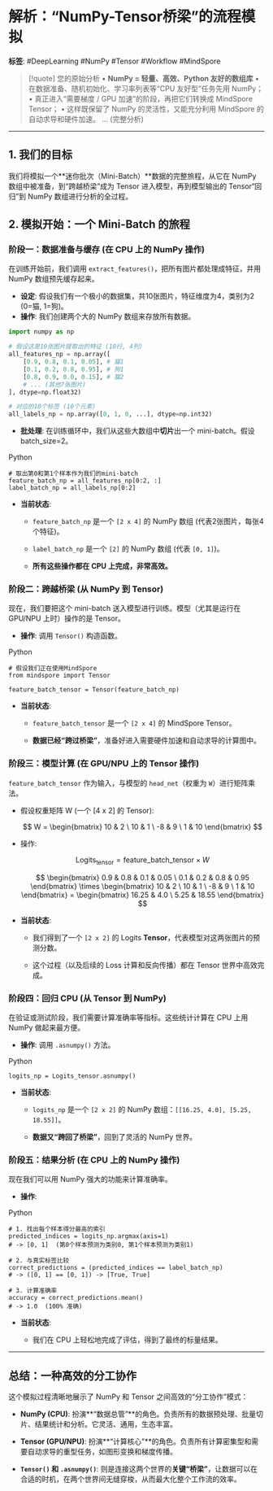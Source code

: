 
# 解析：“NumPy-Tensor桥梁”的流程模拟

**标签**: #DeepLearning #NumPy #Tensor #Workflow #MindSpore

> [!quote] 您的原始分析
> • **NumPy = 轻量、高效、Python 友好的数组库**
> • 在数据准备、随机初始化、学习率列表等“CPU 友好型”任务先用 NumPy；
> • 真正进入“需要梯度 / GPU 加速”的阶段，再把它们转换成 MindSpore Tensor；
> • 这样既保留了 NumPy 的灵活性，又能充分利用 MindSpore 的自动求导和硬件加速。
> ... (完整分析)

---

## 1. 我们的目标
我们将模拟一个**迷你批次（Mini-Batch）**数据的完整旅程，从它在 NumPy 数组中被准备，到“跨越桥梁”成为 Tensor 进入模型，再到模型输出的 Tensor“回归”到 NumPy 数组进行分析的全过程。

## 2. 模拟开始：一个 Mini-Batch 的旅程

### 阶段一：数据准备与缓存 (在 CPU 上的 NumPy 操作)

在训练开始前，我们调用 `extract_features()`，把所有图片都处理成特征，并用 NumPy 数组预先缓存起来。

- **设定**: 假设我们有一个极小的数据集，共10张图片，特征维度为4，类别为2 (0=猫, 1=狗)。
- **操作**: 我们创建两个大的 NumPy 数组来存放所有数据。

```python
import numpy as np

# 假设这是10张图片提取出的特征 (10行, 4列)
all_features_np = np.array([
    [0.9, 0.8, 0.1, 0.05], # 猫1
    [0.1, 0.2, 0.8, 0.95], # 狗1
    [0.8, 0.9, 0.0, 0.15], # 猫2
    # ... (其他7张图片)
], dtype=np.float32)

# 对应的10个标签 (10个元素)
all_labels_np = np.array([0, 1, 0, ...], dtype=np.int32)
````

- **批处理**: 在训练循环中，我们从这些大数组中**切片**出一个 mini-batch。假设 batch_size=2。
    

Python

```
# 取出第0和第1个样本作为我们的mini-batch
feature_batch_np = all_features_np[0:2, :]
label_batch_np = all_labels_np[0:2]
```

- **当前状态**:
    
    - `feature_batch_np` 是一个 `[2 x 4]` 的 NumPy 数组 (代表2张图片，每张4个特征)。
        
    - `label_batch_np` 是一个 `[2]` 的 NumPy 数组 (代表 `[0, 1]`)。
        
    - **所有这些操作都在 CPU 上完成，非常高效。**
        

### 阶段二：跨越桥梁 (从 NumPy 到 Tensor)

现在，我们要把这个 mini-batch 送入模型进行训练。模型（尤其是运行在 GPU/NPU 上时）操作的是 Tensor。

- **操作**: 调用 `Tensor()` 构造函数。
    

Python

```
# 假设我们正在使用MindSpore
from mindspore import Tensor

feature_batch_tensor = Tensor(feature_batch_np)
```

- **当前状态**:
    
    - `feature_batch_tensor` 是一个 `[2 x 4]` 的 MindSpore Tensor。
        
    - **数据已经“跨过桥梁”**，准备好进入需要硬件加速和自动求导的计算图中。
        

### 阶段三：模型计算 (在 GPU/NPU 上的 Tensor 操作)

`feature_batch_tensor` 作为输入，与模型的 `head_net`（权重为 `W`）进行矩阵乘法。

- 假设权重矩阵 W (一个 [4 x 2] 的 Tensor):
    
    $$ W = \begin{bmatrix} 10 & 2 \ 10 & 1 \ -8 & 9 \ 1 & 10 \end{bmatrix} $$
    
- 操作:
    
    $$ \text{Logits}_{\text{tensor}} = \text{feature_batch_tensor} \times W $$
    
    $$ \begin{bmatrix} 0.9 & 0.8 & 0.1 & 0.05 \ 0.1 & 0.2 & 0.8 & 0.95 \end{bmatrix} \times \begin{bmatrix} 10 & 2 \ 10 & 1 \ -8 & 9 \ 1 & 10 \end{bmatrix} = \begin{bmatrix} 16.25 & 4.0 \ 5.25 & 18.55 \end{bmatrix} $$
    
- **当前状态**:
    
    - 我们得到了一个 `[2 x 2]` 的 Logits **Tensor**，代表模型对这两张图片的预测分数。
        
    - 这个过程（以及后续的 Loss 计算和反向传播）都在 Tensor 世界中高效完成。
        

### 阶段四：回归 CPU (从 Tensor 到 NumPy)

在验证或测试阶段，我们需要计算准确率等指标。这些统计计算在 CPU 上用 NumPy 做起来最方便。

- **操作**: 调用 `.asnumpy()` 方法。
    

Python

```
logits_np = Logits_tensor.asnumpy()
```

- **当前状态**:
    
    - `logits_np` 是一个 `[2 x 2]` 的 NumPy 数组：`[[16.25, 4.0], [5.25, 18.55]]`。
        
    - **数据又“跨回了桥梁”**，回到了灵活的 NumPy 世界。
        

### 阶段五：结果分析 (在 CPU 上的 NumPy 操作)

现在我们可以用 NumPy 强大的功能来计算准确率。

- **操作**:
    

Python

```
# 1. 找出每个样本得分最高的索引
predicted_indices = logits_np.argmax(axis=1)
# -> [0, 1]  (第0个样本预测为类别0, 第1个样本预测为类别1)

# 2. 与真实标签比较
correct_predictions = (predicted_indices == label_batch_np)
# -> ([0, 1] == [0, 1]) -> [True, True]

# 3. 计算准确率
accuracy = correct_predictions.mean()
# -> 1.0  (100% 准确)
```

- **当前状态**:
    
    - 我们在 CPU 上轻松地完成了评估，得到了最终的标量结果。
        

---

## 总结：一种高效的分工协作

这个模拟过程清晰地展示了 NumPy 和 Tensor 之间高效的“分工协作”模式：

- **NumPy (CPU)**: 扮演**“数据总管”**的角色。负责所有的数据预处理、批量切片、结果统计和分析。它灵活、通用，生态丰富。
    
- **Tensor (GPU/NPU)**: 扮演**“计算核心”**的角色。负责所有计算密集型和需要自动求导的重型任务，如图形变换和梯度传播。
    
- **`Tensor()` 和 `.asnumpy()`**: 则是连接这两个世界的**关键“桥梁”**，让数据可以在合适的时机，在两个世界间无缝穿梭，从而最大化整个工作流的效率。